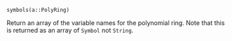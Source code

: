```
symbols(a::PolyRing)
```

Return an array of the variable names for the polynomial ring. Note that this is returned as an array of `Symbol` not `String`.
